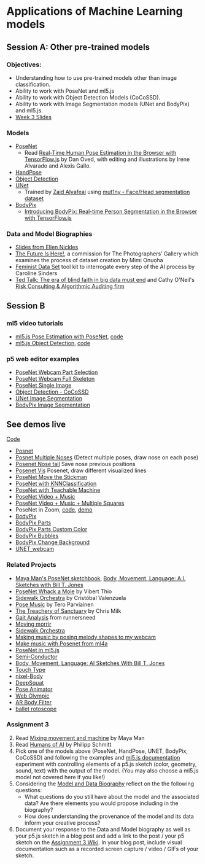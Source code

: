 # Applications of Machine Learning models

## Session A: Other pre-trained models

### Objectives:

- Understanding how to use pre-trained models other than image classification.
- Ability to work with PoseNet and ml5.js
- Ability to work with Object Detection Models (CoCoSSD).
- Ability to work with Image Segmentation models (UNet and BodyPix) and ml5.js.
- [Week 3 Slides](https://docs.google.com/presentation/d/1tKp7seEpqoZO6aZzEoK6FXcf_sV8EDVO2HaPU0IqsXA/edit?usp=sharing)

### Models

- [PoseNet](https://ml5js.org/reference/api-PoseNet/)
  - Read [Real-Time Human Pose Estimation in the Browser with TensorFlow.js](https://medium.com/tensorflow/real-time-human-pose-estimation-in-the-browser-with-tensorflow-js-7dd0bc881cd5) by Dan Oved, with editing and illustrations by Irene Alvarado and Alexis Gallo.
- [HandPose](https://learn.ml5js.org/#/reference/handpose)
- [Object Detection](https://learn.ml5js.org/#/reference/object-detector)
- [UNet](https://learn.ml5js.org/#/reference/unet)
  - Trained by [Zaid Alyafeai](https://github.com/zaidalyafeai) using [mut1ny - Face/Head segmentation dataset](http://www.mut1ny.com/face-headsegmentation-dataset)
- [BodyPix](https://learn.ml5js.org/#/reference/bodypix)
  - [Introducing BodyPix: Real-time Person Segmentation in the Browser with TensorFlow.js](https://medium.com/tensorflow/introducing-bodypix-real-time-person-segmentation-in-the-browser-with-tensorflow-js-f1948126c2a0)

### Data and Model Biographies

- [Slides from Ellen Nickles](https://docs.google.com/presentation/d/1Ta8oen66-WgrShq4SdAl_hQ1DZnEWoOdC1wMGlIlswM/edit#slide=id.p)
- [The Future Is Here!](https://thephotographersgallery.org.uk/whats-on/digital-project/mimi-onuoha-future-here), a commission for The Photographers’ Gallery which examines the process of dataset creation by Mimi Ọnụọha
- [Feminist Data Set](https://carolinesinders.com/wp-content/uploads/2020/05/Feminist-Data-Set-Final-Draft-2020-0526.pdf) tool kit to interrogate every step of the AI process by Caroline Sinders
- [Ted Talk: The era of blind faith in big data must end](https://www.youtube.com/watch?v=_2u_eHHzRto) and Cathy O'Neil's [Risk Consulting & Algorithmic Auditing firm](https://orcaarisk.com/)

## Session B

### ml5 video tutorials

- [ml5.js Pose Estimation with PoseNet](https://youtu.be/OIo-DIOkNVg?list=PLRqwX-V7Uu6YPSwT06y_AEYTqIwbeam3y), [code](https://editor.p5js.org/codingtrain/sketches/ULA97pJXR)
- [ml5.js Object Detection](https://youtu.be/QEzRxnuaZCk), [code](https://thecodingtrain.com/learning/ml5/1.3-object-detection.html)

### p5 web editor examples

- [PoseNet Webcam Part Selection](https://editor.p5js.org/ml5/sketches/PoseNet_part_selection)
- [PoseNet Webcam Full Skeleton](https://editor.p5js.org/ml5/sketches/PoseNet_webcam)
- [PoseNet Single Image](https://editor.p5js.org/ima_ml/sketches/Gq9bIvoW1)
- [Object Detection - CoCoSSD](https://editor.p5js.org/ima_ml/sketches/5oQlIcPj2)
- [UNet Image Segmentation](https://editor.p5js.org/ml5/sketches/UNET_webcam)
- [BodyPix Image Segmentation](https://editor.p5js.org/ml5/sketches/5kF2Kokx9)

## See demos live
[Code](https://github.com/yining1023/machine-learning-for-the-web/tree/master/week3-pose)
- [Posnet](https://yining1023.github.io/machine-learning-for-the-web/week3-pose/PoseNet/)
- [Posnet Multiple Noses](https://yining1023.github.io/machine-learning-for-the-web/week3-pose/Posenet_mutil_noses) (Detect multiple poses, draw nose on each pose)
- [Posenet Nose tail](https://yining1023.github.io/machine-learning-for-the-web/week3-pose/Posenet_Nose_Tail) Save nose previous positions
- [Posenet Vis](https://yining1023.github.io/machine-learning-for-the-web/week3-pose/PoseNet_dance_vis/) Posenet, draw different visualized lines
- [PoseNet Move the Stickman](https://yining1023.github.io/machine-learning-for-the-web/week3-pose/PoseNet_Stickman)
- [PoseNet with KNNClassification](https://yining1023.github.io/machine-learning-for-the-web/week3-pose/PoseNet_KNNClassification)
- [PoseNet with Teachable Machine](https://yining1023.github.io/machine-learning-for-the-web/week3-pose/teachableMachinePoses)
- [PoseNet Video + Music](https://yining1023.github.io/machine-learning-for-the-web/week3-pose/PoseNet_VideoMusic)
- [PoseNet Video + Music + Multiple Squares](https://yining1023.github.io/machine-learning-for-the-web/week3-pose/PoseNet_VideoMusic_multiple/index.html)
- PoseNet in Zoom, [code](https://github.com/yining1023/machine-learning-for-the-web/tree/master/week3-pose/PoseNet_Zoom), [demo](https://www.instagram.com/p/CF8HlJwlLq8/?igshid=1rkol05vsdjxc)
- [BodyPix](https://yining1023.github.io/machine-learning-for-the-web/week3-pose/bodypix/)
- [BodyPix Parts](https://yining1023.github.io/machine-learning-for-the-web/week3-pose/bodypix-parts/)
- [BodyPix Parts Custom Color](https://yining1023.github.io/machine-learning-for-the-web/week3-pose/bodypix-parts-custom/)
- [BodyPix Bubbles](https://yining1023.github.io/machine-learning-for-the-web/week3-pose/bodypix-bubbles/)
- [BodyPix Change Background](https://yining1023.github.io/machine-learning-for-the-web/week3-pose/bodypix-change-background/)
- [UNET_webcam](https://yining1023.github.io/machine-learning-for-the-web/week3-pose/UNET_webcam/)

### Related Projects

- [Maya Man's PoseNet sketchbook](https://mayaontheinter.net/posenetsketchbook/), [Body, Movement, Language: A.I. Sketches with Bill T. Jones](https://mayaontheinter.net/bodymovementlanguage/)
- [PoseNet Whack a Mole](https://vibertthio.com/posenet-whack-a-mole/) by Vibert Thio
- [Sidewalk Orchestra](https://twitter.com/c_valenzuelab/status/979131716907536384) by Cristóbal Valenzuela
- [Pose Music](https://codepen.io/teropa/full/QxLrMp/) by Tero Parviainen
- [The Treachery of Sanctuary](https://www.youtube.com/watch?v=I5__9hq-yas&feature=youtu.be) by Chris Milk
- [Gait Analysis](https://www.runnersneed.com/expert-advice/gear-guides/gait-analysis.html) from runnersneed
- [Moving morrir](https://medium.com/tensorflow/move-mirror-an-ai-experiment-with-pose-estimation-in-the-browser-using-tensorflow-js-2f7b769f9b23?linkId=54484629)
- [Sidewalk Orchestra](https://github.com/cvalenzuela/sidewalk_orchestra)
- [Making music by posing melody shapes to my webcam](https://t.co/RN9qQTDkti)
- [Make music with Posenet from ml4a](https://ml4a.github.io/demos/tfjs/posenet-music.html)
- [PoseNet in ml5.js](https://github.com/ml5js/ml5-examples/tree/master/p5js/PoseNet)
- [Semi-Conductor](https://experiments.withgoogle.com/semi-conductor)
- [Body, Movement, Language: AI Sketches With Bill T. Jones](https://experiments.withgoogle.com/billtjonesai)
- [Touch Type](https://experiments.withgoogle.com/touch-type)
- [nixel-Body](http://cmuems.com/2018/60212f/nixel/10/12/nixel-body/)
- [DeepSquat](https://twitter.com/drewbuttons/status/1184933151170351105)
- [Pose Animator](https://twitter.com/yemount/status/1258776351248494593)
- [Web Olympic](https://vibertthio.com/web-olympic/)
- [AR Body Filter](https://sheeborshee.com/AR-body-filters-2019)
- [ballet rotoscope](https://www.youtube.com/watch?v=yzJk6ww3LD0)

### Assignment 3

2. Read [Mixing movement and machine](https://medium.com/artists-and-machine-intelligence/mixing-movement-and-machine-848095ea5596) by Maya Man
3. Read [Humans of AI](https://humans-of.ai/editorial) by Philipp Schmitt
4. Pick one of the models above (PoseNet, HandPose, UNET, BodyPix, CoCoSSD) and following the examples and [ml5.js documentation](http://learn.ml5js.org/) experiment with controlling elements of a p5.js sketch (color, geometry, sound, text) with the output of the model. (You may also choose a ml5.js model not covered here if you like!)
5. Considering the [Model and Data Biography](https://docs.google.com/presentation/d/1Ta8oen66-WgrShq4SdAl_hQ1DZnEWoOdC1wMGlIlswM/edit#slide=id.p) reflect on the the following questions:
   - What questions do you still have about the model and the associated data? Are there elements you would propose including in the biography?
   - How does understanding the provenance of the model and its data inform your creative process?
6. Document your response to the Data and Model biography as well as your p5.js sketch in a blog post and add a link to the post / your p5 sketch on the [Assignment 3 Wiki](https://github.com/ml5js/Intro-ML-Arts-IMA-F22/wiki/Assignment-3). In your blog post, include visual documentation such as a recorded screen capture / video / GIFs of your sketch.
